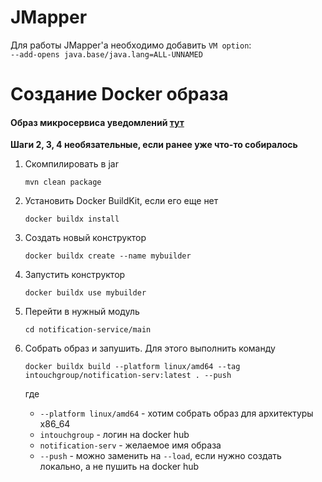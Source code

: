 # JMapper

Для работы JMapper'а необходимо добавить `VM option`:  
`--add-opens java.base/java.lang=ALL-UNNAMED`

# Создание Docker образа

#### Образ микросервиса уведомлений [тут](https://hub.docker.com/r/intouchgroup/notification-serv)

****Шаги 2, 3, 4 необязательные, если ранее уже что-то собиралось****

1. Скомпилировать в jar

   ```shell
   mvn clean package
   ```

2. Установить Docker BuildKit, если его еще нет
   ```shell
   docker buildx install
   ```

3. Создать новый конструктор
   ```shell
   docker buildx create --name mybuilder
   ```

4. Запустить конструктор
   ```shell
   docker buildx use mybuilder
   ```
5. Перейти в нужный модуль
   ```shell
   cd notification-service/main
   ```
6. Собрать образ и запушить. Для этого выполнить команду
   ```shell
   docker buildx build --platform linux/amd64 --tag intouchgroup/notification-serv:latest . --push
   ```
   где
    * `--platform linux/amd64` - хотим собрать образ для архитектуры x86_64
    * `intouchgroup` - логин на docker hub
    * `notification-serv` - желаемое имя образа
    * `--push` - можно заменить на `--load`, если нужно создать локально, а не пушить на docker hub

